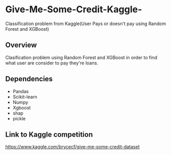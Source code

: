 # Give-Me-Some-Credit-Kaggle-
Classification problem from Kaggle(User Pays or doesn't pay using Random Forest and XGBoost)

## Overview
Clasification problem using Random Forest and XGBoost in order to find what user are consider to pay they're loans.


## Dependencies

* Pandas
* Scikit-learn
* Numpy
* Xgboost
* shap
* pickle

## Link to Kaggle competition


https://www.kaggle.com/brycecf/give-me-some-credit-dataset
